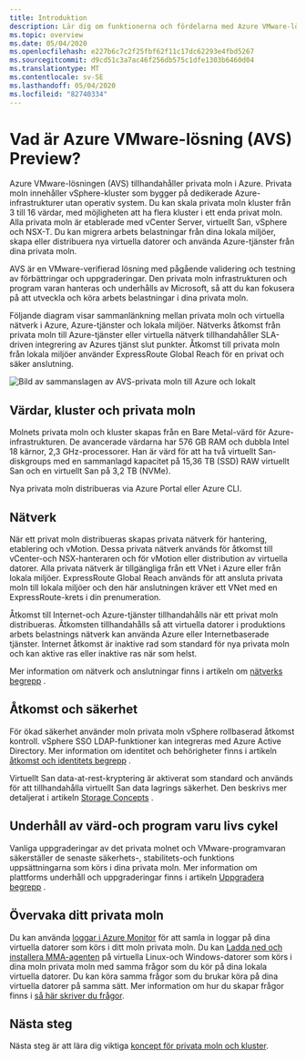 ```yaml
---
title: Introduktion
description: Lär dig om funktionerna och fördelarna med Azure VMware-lösningen (AVS) för att distribuera och hantera VMware-baserade arbets belastningar i Azure.
ms.topic: overview
ms.date: 05/04/2020
ms.openlocfilehash: e227b6c7c2f25fbf62f11c17dc62293e4fbd5267
ms.sourcegitcommit: d9cd51c3a7ac46f256db575c1dfe1303b6460d04
ms.translationtype: MT
ms.contentlocale: sv-SE
ms.lasthandoff: 05/04/2020
ms.locfileid: "82740334"
---
```

# <a name="what-is-azure-vmware-solution-avs-preview"></a>Vad är Azure VMware-lösning (AVS) Preview?

Azure VMware-lösningen (AVS) tillhandahåller privata moln i Azure. Privata moln innehåller vSphere-kluster som bygger på dedikerade Azure-infrastrukturer utan operativ system. Du kan skala privata moln kluster från 3 till 16 värdar, med möjligheten att ha flera kluster i ett enda privat moln. Alla privata moln är etablerade med vCenter Server, virtuellt San, vSphere och NSX-T. Du kan migrera arbets belastningar från dina lokala miljöer, skapa eller distribuera nya virtuella datorer och använda Azure-tjänster från dina privata moln.

AVS är en VMware-verifierad lösning med pågående validering och testning av förbättringar och uppgraderingar. Den privata moln infrastrukturen och program varan hanteras och underhålls av Microsoft, så att du kan fokusera på att utveckla och köra arbets belastningar i dina privata moln.

Följande diagram visar sammanlänkning mellan privata moln och virtuella nätverk i Azure, Azure-tjänster och lokala miljöer. Nätverks åtkomst från privata moln till Azure-tjänster eller virtuella nätverk tillhandahåller SLA-driven integrering av Azures tjänst slut punkter. Åtkomst till privata moln från lokala miljöer använder ExpressRoute Global Reach för en privat och säker anslutning.

![Bild av sammanslagen av AVS-privata moln till Azure och lokalt](./media/adjacency-overview-drawing-final.png)

## <a name="hosts-clusters-and-private-clouds"></a>Värdar, kluster och privata moln

Molnets privata moln och kluster skapas från en Bare Metal-värd för Azure-infrastrukturen. De avancerade värdarna har 576 GB RAM och dubbla Intel 18 kärnor, 2,3 GHz-processorer. Han är värd för att ha två virtuellt San-diskgroups med en sammanlagd kapacitet på 15,36 TB (SSD) RAW virtuellt San och en virtuellt San på 3,2 TB (NVMe).

Nya privata moln distribueras via Azure Portal eller Azure CLI.

## <a name="networking"></a>Nätverk

När ett privat moln distribueras skapas privata nätverk för hantering, etablering och vMotion. Dessa privata nätverk används för åtkomst till vCenter-och NSX-hanteraren och för vMotion eller distribution av virtuella datorer. Alla privata nätverk är tillgängliga från ett VNet i Azure eller från lokala miljöer. ExpressRoute Global Reach används för att ansluta privata moln till lokala miljöer och den här anslutningen kräver ett VNet med en ExpressRoute-krets i din prenumeration.

Åtkomst till Internet-och Azure-tjänster tillhandahålls när ett privat moln distribueras. Åtkomsten tillhandahålls så att virtuella datorer i produktions arbets belastnings nätverk kan använda Azure eller Internetbaserade tjänster. Internet åtkomst är inaktive rad som standard för nya privata moln och kan aktive ras eller inaktive ras när som helst.

Mer information om nätverk och anslutningar finns i artikeln om [nätverks begrepp](concepts-networking.md) .

## <a name="access-and-security"></a>Åtkomst och säkerhet

För ökad säkerhet använder moln privata moln vSphere rollbaserad åtkomst kontroll. vSphere SSO LDAP-funktioner kan integreras med Azure Active Directory. Mer information om identitet och behörigheter finns i artikeln [åtkomst och identitets begrepp](concepts-identity.md) .

Virtuellt San data-at-rest-kryptering är aktiverat som standard och används för att tillhandahålla virtuellt San data lagrings säkerhet. Den beskrivs mer detaljerat i artikeln [Storage Concepts](concepts-storage.md) .

## <a name="host-and-software-lifecycle-maintenance"></a>Underhåll av värd-och program varu livs cykel

Vanliga uppgraderingar av det privata molnet och VMware-programvaran säkerställer de senaste säkerhets-, stabilitets-och funktions uppsättningarna som körs i dina privata moln. Mer information om plattforms underhåll och uppgraderingar finns i artikeln [Uppgradera begrepp](concepts-upgrades.md) .

## <a name="monitoring-your-private-cloud"></a>Övervaka ditt privata moln

Du kan använda [loggar i Azure Monitor](../azure-monitor/overview.md) för att samla in loggar på dina virtuella datorer som körs i ditt moln privata moln. Du kan [Ladda ned och installera MMA-agenten](../azure-monitor/platform/log-analytics-agent.md#installation-and-configuration) på virtuella Linux-och Windows-datorer som körs i dina moln privata moln med samma frågor som du kör på dina lokala virtuella datorer. Du kan köra samma frågor som du brukar köra på dina virtuella datorer på samma sätt. Mer information om hur du skapar frågor finns i [så här skriver du frågor](../azure-monitor/log-query/log-query-overview.md#how-can-i-learn-how-to-write-queries).

## <a name="next-steps"></a>Nästa steg

Nästa steg är att lära dig viktiga [koncept för privata moln och kluster](concepts-private-clouds-clusters.md).

<!-- LINKS - external -->

<!-- LINKS - internal -->
[concepts-private-clouds-clusters]: ./concepts-private-clouds-clusters.md
